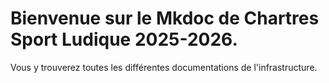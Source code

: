 # Bienvenue sur le Mkdoc de Chartres Sport Ludique 2025-2026.

Vous y trouverez toutes les différentes documentations de l'infrastructure.

